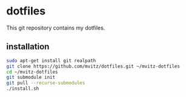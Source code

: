 # dotfiles
This git repository contains my dotfiles.

## installation
```bash
sudo apt-get install git realpath
git clone https://github.com/mvitz/dotfiles.git ~/mvitz-dotfiles
cd ~/mvitz-dotfiles
git submodule init
git pull --recurse-submodules
./install.sh
```
